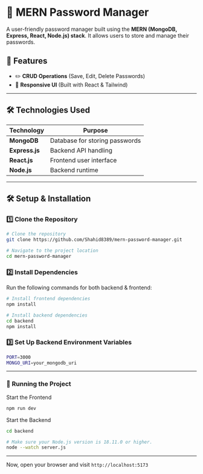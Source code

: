 # 🔐 MERN Password Manager

A user-friendly password manager built using the **MERN (MongoDB, Express, React, Node.js) stack**. It allows users to store and manage their passwords.

## 🚀 Features
- ✏️ **CRUD Operations** (Save, Edit, Delete Passwords)
- 📱 **Responsive UI** (Built with React & Tailwind)

---

## 🛠️ Technologies Used
| Technology  | Purpose |
|-------------|---------|
| **MongoDB** | Database for storing passwords |
| **Express.js** | Backend API handling |
| **React.js** | Frontend user interface |
| **Node.js** | Backend runtime |

---

## 🛠️ Setup & Installation

### **1️⃣ Clone the Repository**
```bash
# Clone the repository
git clone https://github.com/Shahid8389/mern-password-manager.git

# Navigate to the project location
cd mern-password-manager
```

### 2️⃣ Install Dependencies
Run the following commands for both backend & frontend:
```bash
# Install frontend dependencies
npm install

# Install backend dependencies
cd backend
npm install
```

### 3️⃣ Set Up Backend Environment Variables
```bash
PORT=3000
MONGO_URI=your_mongodb_uri
```

---

### 🚀 Running the Project
Start the Frontend
```bash
npm run dev
```

Start the Backend
```bash
cd backend

# Make sure your Node.js version is 18.11.0 or higher.
node --watch server.js
```

---

Now, open your browser and visit `http://localhost:5173`
